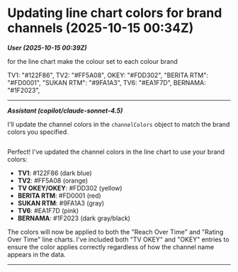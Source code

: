 <!-- Generated by SpecStory -->

<!-- vscode Session 77108abe-7041-47fd-b8ce-d0e335aca580 (2025-10-15 00:34Z) -->

# Updating line chart colors for brand channels (2025-10-15 00:34Z)

_**User (2025-10-15 00:39Z)**_

for the line chart make the colour set to each colour brand

TV1: "#122F86",
    TV2: "#FF5A08",
    OKEY: "#FDD302",
    "BERITA RTM": "#FD0001",
    "SUKAN RTM": "#9FA1A3",
    TV6: "#EA1F7D",
    BERNAMA: "#1F2023",

---

_**Assistant (copilot/claude-sonnet-4.5)**_

I'll update the channel colors in the `channelColors` object to match the brand colors you specified. 
```

```
Perfect! I've updated the channel colors in the line chart to use your brand colors:

- **TV1**: #122F86 (dark blue)
- **TV2**: #FF5A08 (orange)
- **TV OKEY/OKEY**: #FDD302 (yellow)
- **BERITA RTM**: #FD0001 (red)
- **SUKAN RTM**: #9FA1A3 (gray)
- **TV6**: #EA1F7D (pink)
- **BERNAMA**: #1F2023 (dark gray/black)

The colors will now be applied to both the "Reach Over Time" and "Rating Over Time" line charts. I've included both "TV OKEY" and "OKEY" entries to ensure the color applies correctly regardless of how the channel name appears in the data.

---

